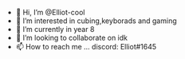 - 👋 Hi, I’m @Elliot-cool
- 👀 I’m interested in cubing,keyborads and gaming
- 🌱 I’m currently in year 8
- 💞️ I’m looking to collaborate on idk
- 📫 How to reach me ... discord: Elliot#1645

<!---
Elliot-cool/Elliot-cool is a ✨ special ✨ repository because its `README.md` (this file) appears on your GitHub profile.
You can click the Preview link to take a look at your changes.
--->
